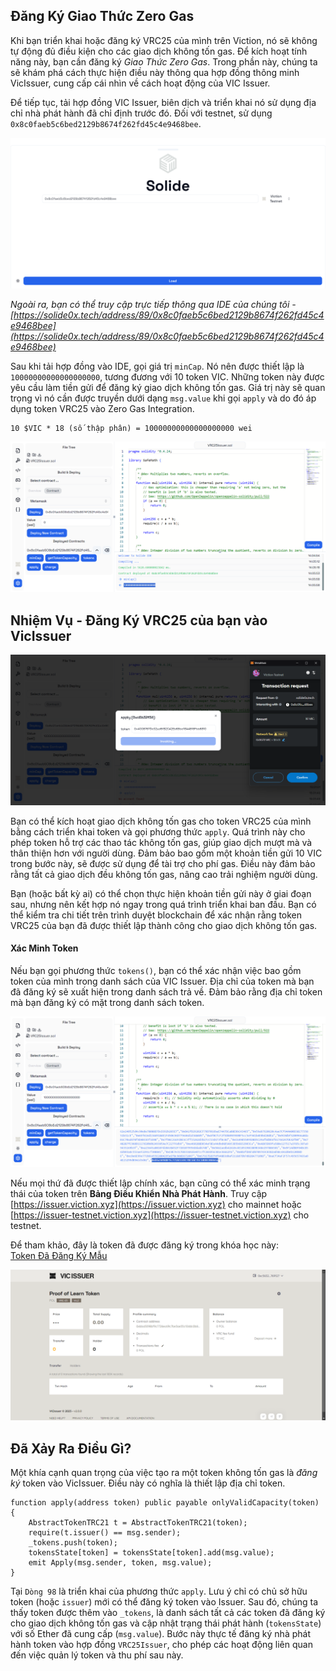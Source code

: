 ## Đăng Ký Giao Thức Zero Gas

Khi bạn triển khai hoặc đăng ký VRC25 của mình trên Viction, nó sẽ không tự động đủ điều kiện cho các giao dịch không tốn gas. Để kích hoạt tính năng này, bạn cần đăng ký *Giao Thức Zero Gas*. Trong phần này, chúng ta sẽ khám phá cách thực hiện điều này thông qua hợp đồng thông minh VicIssuer, cung cấp cái nhìn về cách hoạt động của VIC Issuer.

Để tiếp tục, tải hợp đồng VIC Issuer, biên dịch và triển khai nó sử dụng địa chỉ nhà phát hành đã chỉ định trước đó. Đối với testnet, sử dụng `0x8c0faeb5c6bed2129b8674f262fd45c4e9468bee`.

![](https://raw.githubusercontent.com/POLearn/victionary-everything-about-viction/refs/heads/master/content/assets/images/issuer_contract.png)

*Ngoài ra, bạn có thể truy cập trực tiếp thông qua IDE của chúng tôi - [https://solide0x.tech/address/89/0x8c0faeb5c6bed2129b8674f262fd45c4e9468bee](https://solide0x.tech/address/89/0x8c0faeb5c6bed2129b8674f262fd45c4e9468bee)*

Sau khi tải hợp đồng vào IDE, gọi giá trị `minCap`. Nó nên được thiết lập là `10000000000000000000`, tương đương với 10 token VIC. Những token này được yêu cầu làm tiền gửi để đăng ký giao dịch không tốn gas. Giá trị này sẽ quan trọng vì nó cần được truyền dưới dạng `msg.value` khi gọi `apply` và do đó áp dụng token VRC25 vào Zero Gas Integration.

```
10 $VIC * 18 (số thập phân) = 10000000000000000000 wei
```

![](https://raw.githubusercontent.com/POLearn/victionary-everything-about-viction/refs/heads/master/content/assets/images/issuer_mincap.png)

## Nhiệm Vụ - Đăng Ký VRC25 của bạn vào VicIssuer

![](https://raw.githubusercontent.com/POLearn/victionary-everything-about-viction/refs/heads/master/content/assets/images/issuer_apply.png)

Bạn có thể kích hoạt giao dịch không tốn gas cho token VRC25 của mình bằng cách triển khai token và gọi phương thức `apply`. Quá trình này cho phép token hỗ trợ các thao tác không tốn gas, giúp giao dịch mượt mà và thân thiện hơn với người dùng. Đảm bảo bao gồm một khoản tiền gửi 10 VIC trong bước này, sẽ được sử dụng để tài trợ cho phí gas. Điều này đảm bảo rằng tất cả giao dịch đều không tốn gas, nâng cao trải nghiệm người dùng.

Bạn (hoặc bất kỳ ai) có thể chọn thực hiện khoản tiền gửi này ở giai đoạn sau, nhưng nên kết hợp nó ngay trong quá trình triển khai ban đầu. Bạn có thể kiểm tra chi tiết trên trình duyệt blockchain để xác nhận rằng token VRC25 của bạn đã được thiết lập thành công cho giao dịch không tốn gas.

#### Xác Minh Token

Nếu bạn gọi phương thức `tokens()`, bạn có thể xác nhận việc bao gồm token của mình trong danh sách của VIC Issuer. Địa chỉ của token mà bạn đã đăng ký sẽ xuất hiện trong danh sách trả về. Đảm bảo rằng địa chỉ token mà bạn đăng ký có mặt trong danh sách token.

![](https://raw.githubusercontent.com/POLearn/victionary-everything-about-viction/refs/heads/master/content/assets/images/issuer_tokens.png)

Nếu mọi thứ đã được thiết lập chính xác, bạn cũng có thể xác minh trạng thái của token trên **Bảng Điều Khiển Nhà Phát Hành**. Truy cập [https://issuer.viction.xyz](https://issuer.viction.xyz) cho mainnet hoặc [https://issuer-testnet.viction.xyz](https://issuer-testnet.viction.xyz) cho testnet.  

Để tham khảo, đây là token đã được đăng ký trong khóa học này:  
[Token Đã Đăng Ký Mẫu](https://issuer-testnet.viction.xyz/token/0xbba5098BF9c7726EC69C7BE3AE35C10DDC0B866a)

![](https://raw.githubusercontent.com/POLearn/victionary-everything-about-viction/refs/heads/master/content/assets/images/issuer_dashboard.png)

## Đã Xảy Ra Điều Gì?

Một khía cạnh quan trọng của việc tạo ra một token không tốn gas là *đăng ký* token vào VicIssuer. Điều này có nghĩa là thiết lập địa chỉ token.

```solidity
function apply(address token) public payable onlyValidCapacity(token) {
    AbstractTokenTRC21 t = AbstractTokenTRC21(token);
    require(t.issuer() == msg.sender);
    _tokens.push(token);
    tokensState[token] = tokensState[token].add(msg.value);
    emit Apply(msg.sender, token, msg.value);
}
```

Tại `Dòng 98` là triển khai của phương thức `apply`. Lưu ý chỉ có chủ sở hữu token (hoặc `issuer`) mới có thể đăng ký token vào Issuer. Sau đó, chúng ta thấy token được thêm vào `_tokens`, là danh sách tất cả các token đã đăng ký cho giao dịch không tốn gas và cập nhật trạng thái phát hành (`tokensState`) với số Ether đã cung cấp (`msg.value`). Bước này thực tế đăng ký nhà phát hành token vào hợp đồng `VRC25Issuer`, cho phép các hoạt động liên quan đến việc quản lý token và thu phí sau này.
